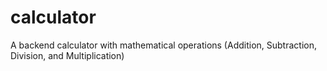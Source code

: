 # calculator
A backend calculator with mathematical operations (Addition, Subtraction, Division, and Multiplication)
